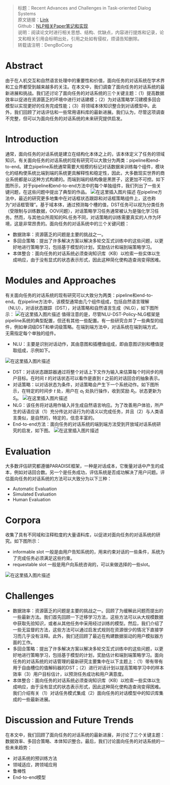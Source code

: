 > 标题：Recent Advances and Challenges in Task-oriented Dialog Systems\
> 原文链接：[Link](https://arxiv.org/pdf/2003.07490.pdf)\
> Github：[NLP相关Paper笔记和实现](https://github.com/DengBoCong/nlp-paper)\
> 说明：阅读论文时进行相关思想、结构、优缺点，内容进行提炼和记录，论文和相关引用会标明出处，引用之处如有侵权，烦请告知删除。\
> 转载请注明：DengBoCong

# Abstract
由于在人机交互和自然语言处理中的重要性和价值，面向任务的对话系统在学术界和工业界都受到越来越多的关注。在本文中，我们调查了面向任务的对话系统的最新进展和挑战。我们还讨论了面向任务的对话系统的三个关键主题：（1）提高数据效率以促进在资源匮乏的环境中进行对话建模；（2）为对话策略学习建模多回合模型以实现更好的任务完成性能；（3）将领域本体知识整合到对话模型中。此外，我们回顾了对话评估和一些常用语料库的最新进展。我们认为，尽管这项调查不完整，但可以为面向任务的对话系统的未来研究提供启发。
# Introduction
通常，面向任务的对话系统是建立在结构化本体之上的，该本体定义了任务的领域知识。有关面向任务的对话系统的现有研究可以大致分为两类：pipeline和end-to-end。建立pipeline系统通常需要大规模的标记对话数据来训练每个组件，模块化的结构使系统比端到端的系统更具解释性和稳定性，因此，大多数现实世界的商业系统都是以这种方式构建的。而端到端的结构像是黑匣子，这更加不可控。如下图所示，对于pipeline和end-to-end方法中的每个单独组件，我们列出了一些关键问题，在这些问题中提出了典型的作品。
![在这里插入图片描述](https://img-blog.csdnimg.cn/20200928160614477.png?x-oss-process=image/watermark,type_ZmFuZ3poZW5naGVpdGk,shadow_10,text_aHR0cHM6Ly9ibG9nLmNzZG4ubmV0L0RCQ18xMjE=,size_16,color_FFFFFF,t_70#pic_center)
在pipeline方法中，最近的研究更多地集中在对话框状态跟踪和对话框策略组件上，这也称为“对话框管理”。基于域本体，通过预测每个槽的值，DST任务可以视为分类任务（受限制与训练数据，OOV问题），对话策略学习任务通常被认为是强化学习任务。然而，与其他众所周知的RL任务不同，对话策略的训练需要真实的人作为环境，这是非常昂贵的。面向任务的对话系统中的三个关键问题：
+ 数据效率：资源匮乏的问题是主要的挑战之一。
+ 多回合策略：提出了许多解决方案以解决多轮交互式训练中的这些问题，以更好地进行策略学习，包括基于模型的计划，奖励估计和端到端策略学习。
+ 本体整合：面向任务的对话系统必须查询知识库（KB）以检索一些实体以生成响应，由于没有显式的状态表示形式，因此这种简化使构造查询变得困难。

# Modules and Approaches
有关面向任务的对话系统的现有研究可以大致分为两类：pipeline和end-to-end。在pipeline方法中，该模型通常由几个组件组成，包括自然语言理解（NLU），对话状态跟踪（DST），对话策略和自然语言生成（NLG），如下图所示：
![在这里插入图片描述](https://img-blog.csdnimg.cn/2020092820241314.png?x-oss-process=image/watermark,type_ZmFuZ3poZW5naGVpdGk,shadow_10,text_aHR0cHM6Ly9ibG9nLmNzZG4ubmV0L0RCQ18xMjE=,size_16,color_FFFFFF,t_70#pic_center)
值得注意的是，尽管NLU-DST-Policy-NLG框架是pipeline系统的典型配置，但还有其他一些配置。有一些研究合并了一些典型的组件，例如单词级DST和单词级策略。在端到端方法中，对话系统在端到端方式，无需指定每个单独的组件。
+ NLU：主要是识别对话动作，其由意图和插槽值组成，即由意图识别和槽值提取组成，示例如下。

![在这里插入图片描述](https://img-blog.csdnimg.cn/2020092820284111.png#pic_center)
+ DST：对话状态跟踪器通过将整个对话上下文作为输入来估算每个时间步的用户目标。在时间 $t$ 的对话状态可以看作是直到 $t$ 之前的对话回合的抽象表示。
+ 对话策略：以对话状态为条件，对话策略会产生下一个系统动作。如下图所示，在特定的时间步 $t$ 处，用户在 $a_t$ 处执行操作，收到奖励 $R_t$，状态更新为 $S_t$。
![在这里插入图片描述](https://img-blog.csdnimg.cn/20200928204116814.png?x-oss-process=image/watermark,type_ZmFuZ3poZW5naGVpdGk,shadow_10,text_aHR0cHM6Ly9ibG9nLmNzZG4ubmV0L0RCQ18xMjE=,size_16,color_FFFFFF,t_70#pic_center)
+ NLG：该任务将对话用作输入并生成自然语言响应。为了改善用户体验，所产生的话语应该（1）充分传达对话行为的语义以完成任务，并且（2）与人类语言类似，是自然的，特定的，信息丰富的。
+ End-to-end方法：面向任务的对话系统的端到端方法受到开放域对话系统研究的启发，如下图。
![在这里插入图片描述](https://img-blog.csdnimg.cn/20200928205223851.png?x-oss-process=image/watermark,type_ZmFuZ3poZW5naGVpdGk,shadow_10,text_aHR0cHM6Ly9ibG9nLmNzZG4ubmV0L0RCQ18xMjE=,size_16,color_FFFFFF,t_70#pic_center)
# Evaluation
大多数评估研究都遵循PARADISE框架，一种是对话成本，它衡量对话中产生的成本，例如对话回合数。另一个是任务成功，评估系统是否成功解决了用户问题。评估面向任务的对话系统的方法可以大致分为以下三种：
+ Automatic Evaluation
+ Simulated Evaluation
+ Human Evaluation

# Corpora
收集了具有不同域和注释粒度的大量语料库，以促进对面向任务的对话系统的研究。如下图所示：
+ informable slot 一般是由用户告知系统的，用来约束对话的一些条件，系统为了完成任务必须满足这些约束。
+ requestable slot 一般是用户向系统咨询的，可以来做选择的一些slot。

![在这里插入图片描述](https://img-blog.csdnimg.cn/20200928210217414.png?x-oss-process=image/watermark,type_ZmFuZ3poZW5naGVpdGk,shadow_10,text_aHR0cHM6Ly9ibG9nLmNzZG4ubmV0L0RCQ18xMjE=,size_16,color_FFFFFF,t_70#pic_center)
# Challenges
+ 数据效率：资源匮乏的问题是主要的挑战之一。回顾了为缓解此问题而提出的一些最新方法。我们首先回顾一下迁移学习方法，这些方法可以从大规模数据中获取先验知识，或者从其他任务中采用经过训练的模型。然后，我们介绍了一些无监督的方法，这些方法可以通过启发式规则在资源很少的情况下直接学习而几乎没有注释。此外，我们还回顾了最近在构建数据驱动的用户模拟器方面的工作。
+ 多回合策略：提出了许多解决方案以解决多轮交互式训练中的这些问题，以更好地进行策略学习，包括基于模型的计划，奖励估计和端到端策略学习。面向任务的对话系统的对话管理的最新研究主要集中在以下主题上：（1）带有带有用于自由槽位的值解码器的DST；（2）进行对话计划以提高策略学习中的样本效率（3）用户目标估计，以预测任务成功和用户满意度。
+ 本体整合：面向任务的对话系统必须查询知识库（KB）以检索一些实体以生成响应，由于没有显式的状态表示形式，因此这种简化使构造查询变得困难。我们介绍有关（1）对话任务模式集成（2）面向任务的对话模型中的知识库集成的一些最新进展。

# Discussion and Future Trends
在本文中，我们回顾了面向任务的对话系统的最新进展，并讨论了三个关键主题：数据效率、多回合策略、本体知识整合。最后，我们讨论面向任务的对话系统的一些未来趋势：
+ 对话系统的预训练方法
+ 领域适应，跨领域应用
+ 鲁棒性
+ End-to-end模型
